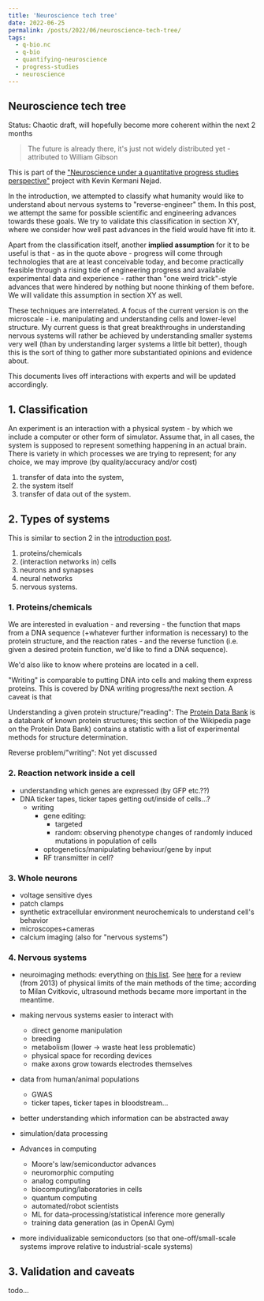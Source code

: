 ```yaml
---
title: 'Neuroscience tech tree'
date: 2022-06-25
permalink: /posts/2022/06/neuroscience-tech-tree/
tags:
  - q-bio.nc
  - q-bio
  - quantifying-neuroscience
  - progress-studies
  - neuroscience
---
```


Neuroscience tech tree
---------------------
Status: Chaotic draft, will hopefully become more coherent within the next 2 months

>The future is already there, it's just not widely distributed yet - attributed to William Gibson

This is part of the ["Neuroscience under a quantitative progress studies perspective"](https://qudent.github.io/posts/2022/06/intro-neuroscience-progress-studies/) project with Kevin Kermani Nejad.

In the introduction, we attempted to classify what humanity would like to understand about nervous systems to "reverse-engineer" them. In this post, we attempt the same for possible scientific and engineering advances towards these goals. We try to validate this classification in section XY, where we consider how well past advances in the field would have fit into it.

Apart from the classification itself, another **implied assumption** for it to be useful is that - as in the quote above - progress will come through technologies that are at least conceivable today, and become practically feasible through a rising tide of engineering progress and available experimental data and experience - rather than "one weird trick"-style advances that were hindered by nothing but noone thinking of them before. We will validate this assumption in section XY as well.

These techniques are interrelated. A focus of the current version is on the microscale - i.e. manipulating and understanding cells and lower-level structure. My current guess is that great breakthroughs in understanding nervous systems will rather be achieved by understanding smaller systems very well (than by understanding larger systems a little bit better), though this is the sort of thing to gather more substantiated opinions and evidence about.


This documents lives off interactions with experts and will be updated accordingly.

## 1. Classification

An experiment is an interaction with a physical system - by which we include a computer or other form of simulator. Assume that, in all cases, the system is supposed to represent something happening in an actual brain. There is variety in which processes we are trying to represent; for any choice, we may improve (by quality/accuracy and/or cost)
1. transfer of data into the system,
2. the system itself
3. transfer of data out of the system.


## 2. Types of systems
This is similar to section 2 in the [introduction post](https://qudent.github.io/posts/2022/06/intro-neuroscience-progress-studies/).
1. proteins/chemicals 
2. (interaction networks in) cells
3. neurons and synapses
4. neural networks
5. nervous systems.

### 1. Proteins/chemicals
We are interested in evaluation - and reversing - the function that maps from a DNA sequence (+whatever further information is necessary) to the protein structure, and the reaction rates - and the reverse function (i.e. given a desired protein function, we'd like to find a DNA sequence).

We'd also like to know where proteins are located in a cell.

"Writing" is comparable to putting DNA into cells and making them express proteins. This is covered by DNA writing progress/the next section. A caveat is that 

Understanding a given protein structure/"reading": The [Protein Data Bank](https://en.wikipedia.org/w/index.php?title=Protein_Data_Bank&oldid=1091514826) is a databank of known protein structures; [](https://en.wikipedia.org/w/index.php?title=Protein_Data_Bank&oldid=1091514826#Contents)this section of the Wikipedia page on the Protein Data Bank) contains a statistic with a list of experimental methods for structure determination.

Reverse problem/"writing": Not yet discussed

### 2. Reaction network inside a cell

- understanding which genes are expressed (by GFP etc.??)
- DNA ticker tapes, ticker tapes getting out/inside of cells...?
	+ writing
		* gene editing:
			- targeted
			- random: observing phenotype changes of randomly induced mutations in population of cells
		* optogenetics/manipulating behaviour/gene by input
		* RF transmitter in cell?

### 3. Whole neurons

* voltage sensitive dyes
* patch clamps
* synthetic extracellular environment neurochemicals to understand cell's behavior
* microscopes+cameras
* calcium imaging (also for "nervous systems")

### 4. Nervous systems
* neuroimaging methods: everything on [this list](https://en.wikipedia.org/w/index.php?title=Neuroimaging&oldid=1094904651#Brain-imaging_techniques). See [here](https://www.frontiersin.org/articles/10.3389/fncom.2013.00137/full) for a review (from 2013) of physical limits of the main methods of the time; according to Milan Cvitkovic, ultrasound methods became more important in the meantime.

- making nervous systems easier to interact with
	+ direct genome manipulation
	+ breeding
	+ metabolism (lower -> waste heat less problematic)
	+ physical space for recording devices
	+ make axons grow towards electrodes themselves
- data from human/animal populations
	+ GWAS
	+ ticker tapes, ticker tapes in bloodstream...
	
- better understanding which information can be abstracted away

- simulation/data processing
- Advances in computing
	+ Moore's law/semiconductor advances
	+ neuromorphic computing
	+ analog computing
	+ biocomputing/laboratories in cells
	+ quantum computing
	+ automated/robot scientists
	+ ML for data-processing/statistical inference more generally
	+ training data generation (as in OpenAI Gym)
- more individualizable semiconductors (so that one-off/small-scale systems improve relative to industrial-scale systems)

## 3. Validation and caveats
todo...
